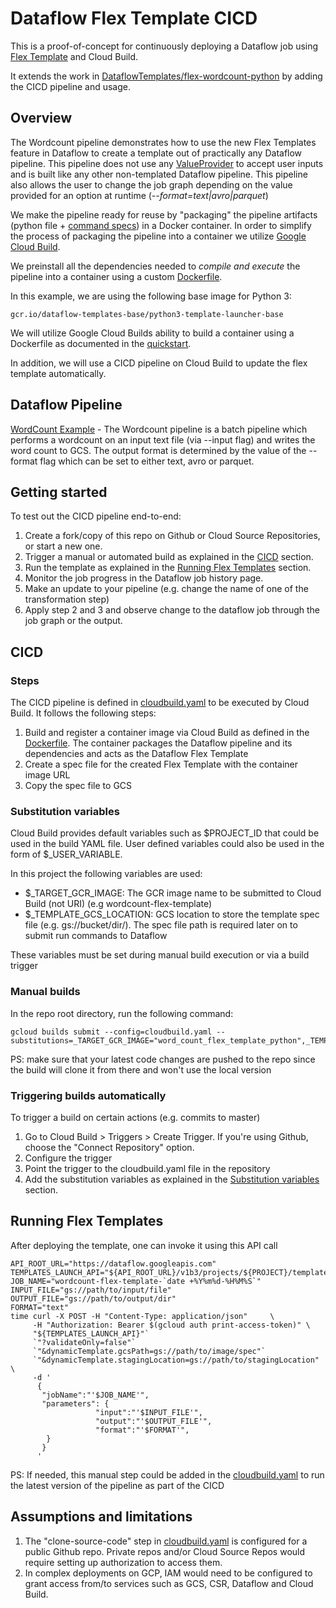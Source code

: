 # Dataflow Flex Template CICD

This is a proof-of-concept for continuously deploying a Dataflow job using [Flex Template](https://cloud.google.com/dataflow/docs/guides/templates/overview#flex-templated-dataflow-jobs) and Cloud Build.

It extends the work in [DataflowTemplates/flex-wordcount-python](https://github.com/GoogleCloudPlatform/DataflowTemplates/tree/master/v2/flex-wordcount-python) by adding the CICD pipeline and usage.


## Overview
The Wordcount pipeline demonstrates how to use the new Flex Templates
feature in Dataflow to create a template out of practically any Dataflow pipeline. This pipeline
does not use any [ValueProvider](https://github.com/apache/beam/blob/master/sdks/python/apache_beam/options/value_provider.py) to accept user inputs and is built like any other non-templated
Dataflow pipeline. This pipeline also allows the user to change the job
graph depending on the value provided for an option at runtime
(*--format=text|avro|parquet*)

We make the pipeline ready for reuse by "packaging" the pipeline artifacts (python file + [command specs](python_command_spec.json))
in a Docker container. In order to simplify the process of packaging the pipeline into a container we
utilize [Google Cloud Build](https://cloud.google.com/cloud-build/).

We preinstall all the dependencies needed to *compile and execute* the pipeline
into a container using a custom [Dockerfile](Dockerfile).

In this example, we are using the following base image for Python 3:

`gcr.io/dataflow-templates-base/python3-template-launcher-base`

We will utilize Google Cloud Builds ability to build a container using a Dockerfile as documented in the [quickstart](https://cloud.google.com/cloud-build/docs/quickstart-docker).

In addition, we will use a CICD pipeline on Cloud Build to update the flex template automatically. 

## Dataflow Pipeline
[WordCount Example](wordcount.py) - The Wordcount pipeline is a batch pipeline which performs a wordcount on an input text file (via --input flag) and writes the word count to GCS. The output format is determined by the value of the --format flag which can be set to either text, avro or parquet.

## Getting started
To test out the CICD pipeline end-to-end:

1. Create a fork/copy of this repo on Github or Cloud Source Repositories, or start a new one.
2. Trigger a manual or automated build as explained in the [CICD](#CICD) section.
3. Run the template as explained in the [Running Flex Templates](#Running-flex-templates) section.
4. Monitor the job progress in the Dataflow job history page.
5. Make an update to your pipeline (e.g. change the name of one of the transformation step)
6. Apply step 2 and 3 and observe change to the dataflow job through the job graph or the output. 


## CICD
### Steps
The CICD pipeline is defined in [cloudbuild.yaml](cloudbuild.yaml) to be executed by Cloud Build. It follows the following steps:
1. Build and register a container image via Cloud Build as defined in the [Dockerfile](Dockerfile). The container packages the Dataflow pipeline and its dependencies and acts as the Dataflow Flex Template
2. Create a spec file for the created Flex Template with the container image URL
3. Copy the spec file to GCS

### Substitution variables
Cloud Build provides default variables such as $PROJECT_ID that could be used in the build YAML file. User defined variables could also be used in the form of $_USER_VARIABLE.

In this project the following variables are used:
- $_TARGET_GCR_IMAGE: The GCR image name to be submitted to Cloud Build (not URI) (e.g wordcount-flex-template) 
- $_TEMPLATE_GCS_LOCATION: GCS location to store the template spec file (e.g. gs://bucket/dir/). The spec file path is required later on to submit run commands to Dataflow

These variables must be set during manual build execution or via a build trigger

### Manual builds 

In the repo root directory, run the following command:
```
gcloud builds submit --config=cloudbuild.yaml --substitutions=_TARGET_GCR_IMAGE="word_count_flex_template_python",_TEMPLATE_GCS_LOCATION="gs://bucket/dir/"
```
PS: make sure that your latest code changes are pushed to the repo since the build will clone it from there and won't use the local version

### Triggering builds automatically
To trigger a build on certain actions (e.g. commits to master) 
1. Go to Cloud Build > Triggers > Create Trigger. If you're using Github, choose the "Connect Repository" option.     
2. Configure the trigger
3. Point the trigger to the cloudbuild.yaml file in the repository
4. Add the substitution variables as explained in the [Substitution variables](#substitution-variables) section.


## Running Flex Templates
After deploying the template, one can invoke it using this API call
```
API_ROOT_URL="https://dataflow.googleapis.com"
TEMPLATES_LAUNCH_API="${API_ROOT_URL}/v1b3/projects/${PROJECT}/templates:launch"
JOB_NAME="wordcount-flex-template-`date +%Y%m%d-%H%M%S`"
INPUT_FILE="gs://path/to/input/file"
OUTPUT_FILE="gs://path/to/output/dir"
FORMAT="text"
time curl -X POST -H "Content-Type: application/json"     \
     -H "Authorization: Bearer $(gcloud auth print-access-token)" \
     "${TEMPLATES_LAUNCH_API}"`
     `"?validateOnly=false"`
     `"&dynamicTemplate.gcsPath=gs://path/to/image/spec"`
     `"&dynamicTemplate.stagingLocation=gs://path/to/stagingLocation" \
     -d '
      {
       "jobName":"'$JOB_NAME'",
       "parameters": {
                   "input":"'$INPUT_FILE'",
                   "output":"'$OUTPUT_FILE'",
                   "format":"'$FORMAT'",
        }
       }
      '

```
PS: If needed, this manual step could be added in the [cloudbuild.yaml](cloudbuild.yaml) to run the latest version of the pipeline as part of the CICD

## Assumptions and limitations
1. The "clone-source-code" step in [cloudbuild.yaml](cloudbuild.yaml) is configured for a public Github repo. Private repos and/or Cloud Source Repos would require setting up authorization to access them.
2. In complex deployments on GCP, IAM would need to be configured to grant access from/to services such as GCS, CSR, Dataflow and Cloud Build.  
